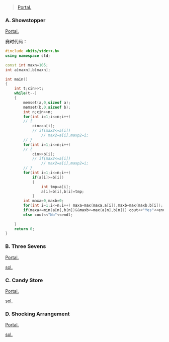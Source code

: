> [Portal.](https://codeforces.com/contest/1798)

### A. Showstopper

[Portal.](https://codeforces.com/contest/1798/problem/A)

赛时代码：

```cpp
#include <bits/stdc++.h>
using namespace std;
 
const int maxn=105;
int a[maxn],b[maxn];
 
int main()
{
	int t;cin>>t;
	while(t--)
	{
		memset(a,0,sizeof a);
		memset(b,0,sizeof b);
		int n;cin>>n;
		for(int i=1;i<=n;i++)
		// {
			cin>>a[i];
			// if(max2<=a[i])
				// max2=a[i],maxp2=i;
		// }
		for(int i=1;i<=n;i++)
		// {
			cin>>b[i];
			// if(max2<=a[i])
				// max2=a[i],maxp2=i;
		// }
		for(int i=1;i<=n;i++)
			if(a[i]>=b[i])
			{
				int tmp=a[i];
				a[i]=b[i],b[i]=tmp;
			}
		int maxa=0,maxb=0;
		for(int i=1;i<=n;i++) maxa=max(maxa,a[i]),maxb=max(maxb,b[i]);
		if(maxa<=min(a[n],b[n])&&maxb<=max(a[n],b[n])) cout<<"Yes"<<endl;
		else cout<<"No"<<endl;
			
	}
	return 0;
}
```

### B. Three Sevens

[Portal.](https://www.luogu.com.cn/problem/CF1798B)

[sol.](https://www.luogu.com.cn/blog/ncwzdlsd/solution-cf1798b)

### C. Candy Store

[Portal.](https://www.luogu.com.cn/problem/CF1798C)

[sol.](https://www.luogu.com.cn/blog/ncwzdlsd/solution-cf1798c)

### D. Shocking Arrangement

[Portal.](https://www.luogu.com.cn/problem/CF1798D)

[sol.](https://www.luogu.com.cn/blog/ncwzdlsd/solution-cf1798d)
